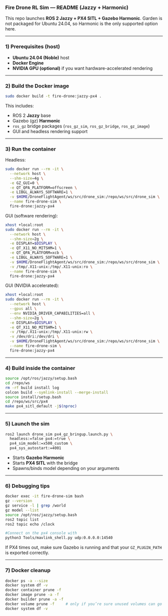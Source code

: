 ### Fire Drone RL Sim — README (Jazzy + Harmonic)

This repo launches **ROS 2 Jazzy + PX4 SITL + Gazebo Harmonic**. Garden is not packaged for Ubuntu 24.04, so Harmonic is the only supported option here.

---

### 1) Prerequisites (host)

* **Ubuntu 24.04 (Noble)** host
* **Docker Engine**
* **NVIDIA GPU (optional)** if you want hardware-accelerated rendering

---

### 2) Build the Docker image

```bash
sudo docker build -t fire-drone:jazzy-px4 .
```

This includes:

* ROS 2 **Jazzy** base
* Gazebo (gz) **Harmonic**
* `ros_gz` bridge packages (`ros_gz_sim`, `ros_gz_bridge`, `ros_gz_image`)
* GUI and headless rendering support

---

### 3) Run the container

Headless:

```bash
sudo docker run --rm -it \
  --network host \
  --shm-size=4g \
  -e GZ_GUI=0 \
  -e QT_QPA_PLATFORM=offscreen \
  -e LIBGL_ALWAYS_SOFTWARE=1 \
  -v $HOME/DroneFlightAgent/ws/src/drone_sim:/repo/ws/src/drone_sim \
  --name fire-drone-sim \
  fire-drone:jazzy-px4
```

GUI (software rendering):

```bash
xhost +local:root
sudo docker run --rm -it \
  --network host \
  --shm-size=2g \
  -e DISPLAY=$DISPLAY \
  -e QT_X11_NO_MITSHM=1 \
  -e QT_QPA_PLATFORM=xcb \
  -e LIBGL_ALWAYS_SOFTWARE=1 \
  -v $HOME/DroneFlightAgent/ws/src/drone_sim:/repo/ws/src/drone_sim \
  -v /tmp/.X11-unix:/tmp/.X11-unix:ro \
  --name fire-drone-sim \
  fire-drone:jazzy-px4
```

GUI (NVIDIA accelerated):

```bash
xhost +local:root
sudo docker run --rm -it \
  --network host \
  --gpus all \
  --env NVIDIA_DRIVER_CAPABILITIES=all \
  --shm-size=2g \
  -e DISPLAY=$DISPLAY \
  -e QT_X11_NO_MITSHM=1 \
  -v /tmp/.X11-unix:/tmp/.X11-unix:rw \
  -v /dev/dri:/dev/dri \
  -v $HOME/DroneFlightAgent/ws/src/drone_sim:/repo/ws/src/drone_sim \
  --name fire-drone-sim \
  fire-drone:jazzy-px4
```

---

### 4) Build inside the container

```bash
source /opt/ros/jazzy/setup.bash
cd /repo/ws
rm -rf build install log
colcon build --symlink-install --merge-install
source install/setup.bash
cd /repo/ws/src/px4
make px4_sitl_default -j$(nproc)
```

---

### 5) Launch the sim

```bash
ros2 launch drone_sim px4_gz_bringup.launch.py \
  headless:=false px4:=true \
  px4_sim_model:=x500_custom \
  px4_sys_autostart:=4001
```

* Starts **Gazebo Harmonic**
* Starts **PX4 SITL** with the bridge
* Spawns/binds model depending on your arguments

---

### 6) Debugging tips

```bash
docker exec -it fire-drone-sim bash
gz --version
gz service -l | grep /world
gz model --list
source /opt/ros/jazzy/setup.bash
ros2 topic list
ros2 topic echo /clock

#Connect on the px4 console with
python3 Tools/mavlink_shell.py udp:0.0.0.0:14540
```

If PX4 times out, make sure Gazebo is running and that your `GZ_PLUGIN_PATH` is exported correctly.

---

### 7) Docker cleanup

```bash
docker ps -a --size
docker system df -v
docker container prune -f
docker image prune -a -f
docker builder prune -a -f
docker volume prune -f     # only if you’re sure unused volumes can go
docker system df -v
```
